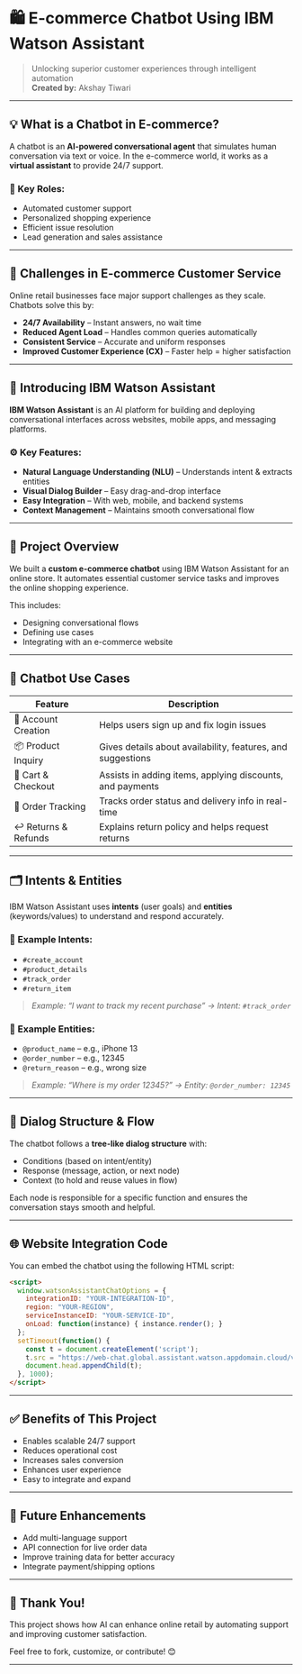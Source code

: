 
# 🛍️ E-commerce Chatbot Using IBM Watson Assistant

> Unlocking superior customer experiences through intelligent automation  
> **Created by:** Akshay Tiwari

---

## 💡 What is a Chatbot in E-commerce?

A chatbot is an **AI-powered conversational agent** that simulates human conversation via text or voice. In the e-commerce world, it works as a **virtual assistant** to provide 24/7 support.

### 🎯 Key Roles:
- Automated customer support
- Personalized shopping experience
- Efficient issue resolution
- Lead generation and sales assistance

---

## 🚧 Challenges in E-commerce Customer Service

Online retail businesses face major support challenges as they scale. Chatbots solve this by:

- **24/7 Availability** – Instant answers, no wait time
- **Reduced Agent Load** – Handles common queries automatically
- **Consistent Service** – Accurate and uniform responses
- **Improved Customer Experience (CX)** – Faster help = higher satisfaction

---

## 🤖 Introducing IBM Watson Assistant

**IBM Watson Assistant** is an AI platform for building and deploying conversational interfaces across websites, mobile apps, and messaging platforms.

### ⚙️ Key Features:
- **Natural Language Understanding (NLU)** – Understands intent & extracts entities  
- **Visual Dialog Builder** – Easy drag-and-drop interface  
- **Easy Integration** – With web, mobile, and backend systems  
- **Context Management** – Maintains smooth conversational flow

---

## 🔧 Project Overview

We built a **custom e-commerce chatbot** using IBM Watson Assistant for an online store. It automates essential customer service tasks and improves the online shopping experience.

This includes:
- Designing conversational flows
- Defining use cases
- Integrating with an e-commerce website

---

## 🧠 Chatbot Use Cases

| Feature           | Description                                                   |
|------------------|---------------------------------------------------------------|
| 👤 Account Creation | Helps users sign up and fix login issues                     |
| 📦 Product Inquiry  | Gives details about availability, features, and suggestions |
| 🛒 Cart & Checkout  | Assists in adding items, applying discounts, and payments   |
| 🚚 Order Tracking   | Tracks order status and delivery info in real-time          |
| ↩️ Returns & Refunds| Explains return policy and helps request returns             |

---

## 🗂️ Intents & Entities

IBM Watson Assistant uses **intents** (user goals) and **entities** (keywords/values) to understand and respond accurately.

### 🎯 Example Intents:
- `#create_account`
- `#product_details`
- `#track_order`
- `#return_item`

> _Example: “I want to track my recent purchase” → Intent: `#track_order`_

### 🧩 Example Entities:
- `@product_name` – e.g., iPhone 13  
- `@order_number` – e.g., 12345  
- `@return_reason` – e.g., wrong size

> _Example: “Where is my order 12345?” → Entity: `@order_number: 12345`_

---

## 🔄 Dialog Structure & Flow

The chatbot follows a **tree-like dialog structure** with:
- Conditions (based on intent/entity)
- Response (message, action, or next node)
- Context (to hold and reuse values in flow)

Each node is responsible for a specific function and ensures the conversation stays smooth and helpful.

---

## 🌐 Website Integration Code

You can embed the chatbot using the following HTML script:

```html
<script>
  window.watsonAssistantChatOptions = {
    integrationID: "YOUR-INTEGRATION-ID",
    region: "YOUR-REGION",
    serviceInstanceID: "YOUR-SERVICE-ID",
    onLoad: function(instance) { instance.render(); }
  };
  setTimeout(function() {
    const t = document.createElement('script');
    t.src = "https://web-chat.global.assistant.watson.appdomain.cloud/versions/latest/WatsonAssistantChatEntry.js";
    document.head.appendChild(t);
  }, 1000);
</script>
```

---

## ✅ Benefits of This Project

- Enables scalable 24/7 support
- Reduces operational cost
- Increases sales conversion
- Enhances user experience
- Easy to integrate and expand

---

## 📌 Future Enhancements

- Add multi-language support  
- API connection for live order data  
- Improve training data for better accuracy  
- Integrate payment/shipping options  

---

## 🙏 Thank You!

This project shows how AI can enhance online retail by automating support and improving customer satisfaction.

Feel free to fork, customize, or contribute! 😊

---
